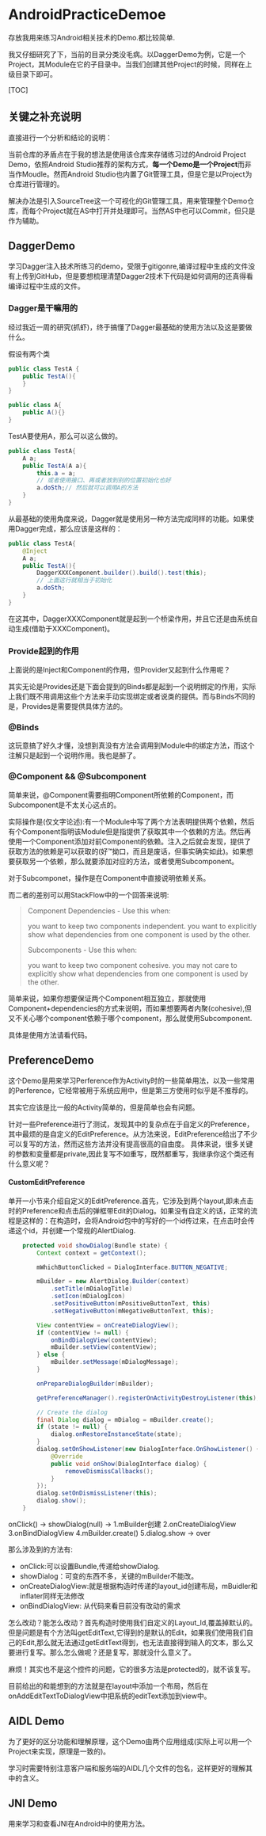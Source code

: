 # AndroidPracticeDemoe

存放我用来练习Android相关技术的Demo.都比较简单.

我又仔细研究了下，当前的目录分类没毛病。以DaggerDemo为例，它是一个Project，其Module在它的子目录中。当我们创建其他Project的时候，同样在上级目录下即可。

[TOC]

## 关键之补充说明

直接进行一个分析和结论的说明：

当前仓库的矛盾点在于我的想法是使用该仓库来存储练习过的Android Project Demo，依照Android Studio推荐的架构方式，**每一个Demo是一个Project**而非当作Moudle。然而Android Studio也内置了Git管理工具，但是它是以Project为仓库进行管理的。

解决办法是引入SourceTree这一个可视化的Git管理工具，用来管理整个Demo仓库，而每个Project就在AS中打开并处理即可。当然AS中也可以Commit，但只是作为辅助。

## DaggerDemo

学习Dagger注入技术所练习的demo，受限于gitigonre,编译过程中生成的文件没有上传到GitHub，但是要想梳理清楚Dagger2技术下代码是如何调用的还真得看编译过程中生成的文件。

### Dagger是干嘛用的

经过我近一周的研究(抓虾)，终于搞懂了Dagger最基础的使用方法以及这是要做什么。

假设有两个类

``` java
public class TestA {
    public TestA(){
    }
}

public class A{
    public A(){}
}
```

TestA要使用A，那么可以这么做的。

``` java
public class TestA{
    A a;
    public TestA(A a){
        this.a = a;
        // 或者使用接口、再或者放到别的位置初始化也好
        a.doSth;// 然后就可以调用A的方法
    }
}
```

从最基础的使用角度来说，Dagger就是使用另一种方法完成同样的功能。如果使用Dagger完成，那么应该是这样的：

``` java
public class TestA{
    @Inject
    A a;
    public TestA(){
        DaggerXXXComponent.builder().build().test(this);
        // 上面这行就相当于初始化
        a.doSth;
    }
}
```

在这其中，DaggerXXXComponent就是起到一个桥梁作用，并且它还是由系统自动生成(借助于XXXComponent)。

### Provide起到的作用

上面说的是Inject和Component的作用，但Provider又起到什么作用呢？

其实无论是Provides还是下面会提到的Binds都是起到一个说明绑定的作用，实际上我们既不用调用这些个方法来手动实现绑定或者说类的提供。而与Binds不同的是，Provides是需要提供具体方法的。

### @Binds

这玩意搞了好久才懂，没想到真没有方法会调用到Module中的绑定方法，而这个注解只是起到一个说明作用。我也是醉了。

### @Component && @Subcomponent

简单来说，@Component需要指明Component所依赖的Component，而Subcomponent是不太关心这点的。

实际操作是(仅文字论述):有一个Module中写了两个方法表明提供两个依赖，然后有个Component指明该Module但是指提供了获取其中一个依赖的方法。然后再使用一个Component添加对前Component的依赖。注入之后就会发现，提供了获取方法的依赖是可以获取的(好™拗口，而且是废话，但事实确实如此)。如果想要获取另一个依赖，那么就要添加对应的方法，或者使用Subcomponent。

对于Subcomponet，操作是在Component中直接说明依赖关系。

而二者的差别可以用StackFlow中的一个回答来说明:

> Component Dependencies - Use this when:
>
>    you want to keep two components independent.
>    you want to explicitly show what dependencies from one component is used by the other.
>
> Subcomponents - Use this when:
>
>    you want to keep two component cohesive.
>    you may not care to explicitly show what dependencies from one component is used by the other.

简单来说，如果你想要保证两个Component相互独立，那就使用Component+dependencies的方式来说明，而如果想要两者内聚(cohesive),但又不关心哪个component依赖于哪个component，那么就使用Subcomponent.

具体是使用方法请看代码。

## PreferenceDemo

这个Demo是用来学习Perference作为Activity时的一些简单用法，以及一些常用的Perference，它经常被用于系统应用中，但是第三方使用时似乎是不推荐的。

其实它应该是比一般的Activity简单的，但是简单也会有问题。

针对一些Preference进行了测试，发现其中的复杂点在于自定义的Preference，其中最烦的是自定义的EditPreference。从方法来说，EditPreference给出了不少可以复写的方法，然而这些方法并没有提高很高的自由度。
具体来说，很多关键的参数和变量都是private,因此复写不如重写，既然都重写，我继承你这个类还有什么意义呢？

#### CustomEditPreference

单开一小节来介绍自定义的EditPreference.首先，它涉及到两个layout,即未点击时的Preference和点击后的弹框带Edit的Dialog。如果没有自定义的话，正常的流程是这样的：在构造时，会将Android包中的写好的一个id传过来，在点击时会传递这个id，并创建一个常规的AlertDialog.

``` java
    protected void showDialog(Bundle state) {
        Context context = getContext();

        mWhichButtonClicked = DialogInterface.BUTTON_NEGATIVE;

        mBuilder = new AlertDialog.Builder(context)
            .setTitle(mDialogTitle)
            .setIcon(mDialogIcon)
            .setPositiveButton(mPositiveButtonText, this)
            .setNegativeButton(mNegativeButtonText, this);

        View contentView = onCreateDialogView();
        if (contentView != null) {
            onBindDialogView(contentView);
            mBuilder.setView(contentView);
        } else {
            mBuilder.setMessage(mDialogMessage);
        }

        onPrepareDialogBuilder(mBuilder);

        getPreferenceManager().registerOnActivityDestroyListener(this);

        // Create the dialog
        final Dialog dialog = mDialog = mBuilder.create();
        if (state != null) {
            dialog.onRestoreInstanceState(state);
        }
        dialog.setOnShowListener(new DialogInterface.OnShowListener() {
            @Override
            public void onShow(DialogInterface dialog) {
                removeDismissCallbacks();
            }
        });
        dialog.setOnDismissListener(this);
        dialog.show();
    }
```

onClick() -> showDialog(null) -> 1.mBuilder创建 2.onCreateDialogView 3.onBindDialogView 4.mBuilder.create() 5.dialog.show -> over

那么涉及到的方法有:
* onClick:可以设置Bundle,传递给showDialog.
* showDialog：可变的东西不多，关键的mBuilder不能改。
* onCreateDialogView:就是根据构造时传递的layout_id创建布局，mBuidler和inflater同样无法修改
* onBindDialogView: 从代码来看目前没有改动的需求

怎么改动？能怎么改动？首先构造时使用我们自定义的Layout_Id,覆盖掉默认的。但是问题是有个方法叫getEditText,它得到的是默认的Edit，如果我们使用我们自己的Edit,那么就无法通过getEditText得到，也无法直接得到输入的文本，那么又要进行复写。那么怎么做呢？还是复写，那就没什么意义了。

麻烦！其实也不是这个控件的问题，它的很多方法是protected的，就不该复写。

目前给出的和能想到的方法就是在layout中添加一个布局，然后在onAddEditTextToDialogView中把系统的editText添加到view中。

## AIDL Demo

为了更好的区分功能和理解原理，这个Demo由两个应用组成(实际上可以用一个Project来实现，原理是一致的)。

学习时需要特别注意客户端和服务端的AIDL几个文件的包名，这样更好的理解其中的含义。

## JNI Demo

用来学习和查看JNI在Android中的使用方法。